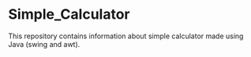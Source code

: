 # Simple_Calculator
This repository contains information about simple calculator made using Java (swing and awt).  
